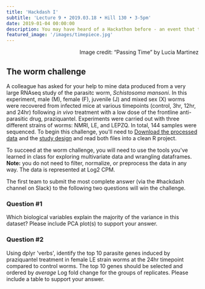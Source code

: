 ```yaml
---
title: 'Hackdash I'
subtitle: 'Lecture 9 • 2019.03.18 • Hill 130 • 3-5pm'
date: 2019-01-04 00:00:00
description: You may have heard of a Hackathon before - an event that typically lasts several days and brings together people for a collaborative challenge in computer programming.  Well, we don't quite have time for a full Hackathon, so we'll do a mad dash to the finish line instead.  The class will be broken up into small groups.  No grades will be given, but fun will be had by all!
featured_image: '/images/timepiece.jpg'
---
```


<div style="text-align: right"> Image credit: “Passing Time” by Lucia Martinez </div>

## The worm challenge

A colleague has asked for your help to mine data produced from a very large RNAseq study of the parasitc worm, *Schistosoma mansoni*.  In this experiment, male (M), female (F), juvenile (J) and mixed sex (X) worms were recovered from infected mice at various timepoints (control, 3hr, 12hr, and 24hr) following *in vivo* treatment with a low dose of the frontline anti-parasitic drug, praziquantel.  Experiments were carried out with three different strains of worms: NMRI, LE, and LEPZQ.  In total, 144 samples were sequenced.  To begin this challenge, you'll need to [Download the processed data](http://DIYtranscriptomics.github.io/Data/files/Schisto_Log2CPM.unfiltered.txt) and the [study design](http://DIYtranscriptomics.github.io/Data/files/Schisto_studyDesign.txt) and read both files into a clean R project.

To succeed at the worm challenge, you will need to use the tools you've learned in class for exploring multivariate data and wrangling dataframes.  **Note:** you do not need to filter, normalize, or preprocess the data in any way.  The data is represented at Log2 CPM.  

The first team to submit the most complete answer (via the #hackdash channel on Slack) to the following two questions will win the challenge. 

### Question #1

Which biological variables explain the majority of the variance in this dataset?  Please include PCA plot(s) to support your answer.

### Question #2

Using dplyr 'verbs', identify the top 10 parasite genes induced by praziquantel treatment in female LE strain worms at the 24hr timepoint compared to control worms. The top 10 genes should be selected and ordered by *average* Log fold change for the groups of replicates.  Please include a table to support your answer.